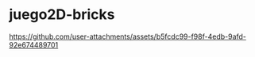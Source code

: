 # juego2D-bricks


https://github.com/user-attachments/assets/b5fcdc99-f98f-4edb-9afd-92e674489701

